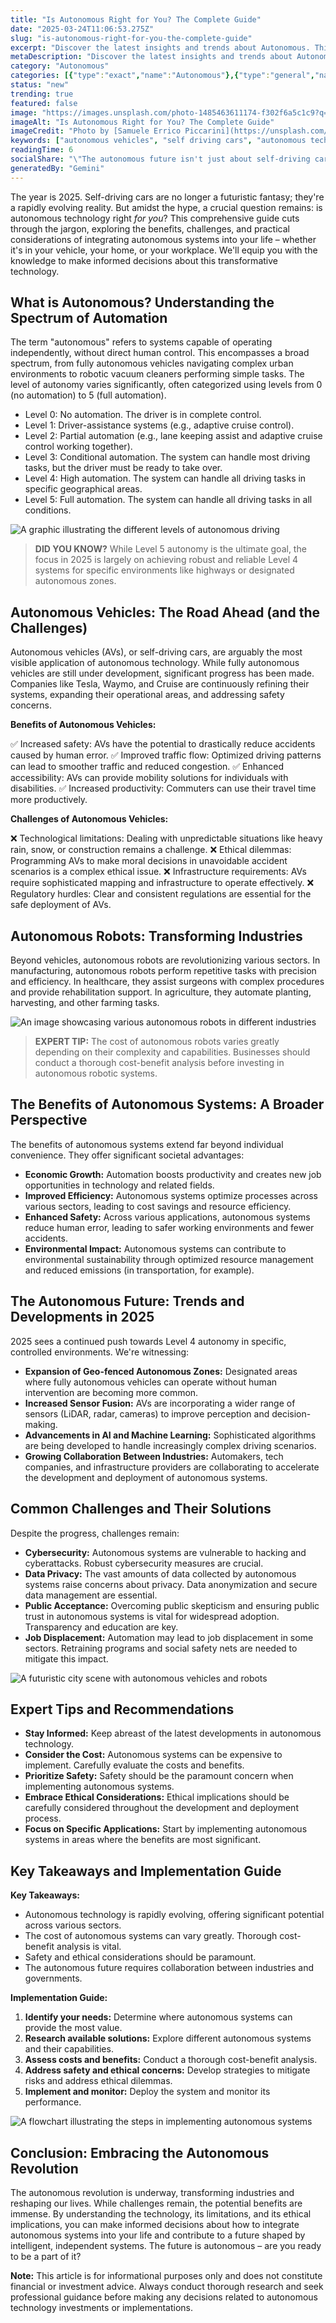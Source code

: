 ```yaml
---
title: "Is Autonomous Right for You? The Complete Guide"
date: "2025-03-24T11:06:53.275Z"
slug: "is-autonomous-right-for-you-the-complete-guide"
excerpt: "Discover the latest insights and trends about Autonomous. This comprehensive guide covers everything you need to know about Autonomous in 2025."
metaDescription: "Discover the latest insights and trends about Autonomous. This comprehensive guide covers everything you need to know about Autonomous in 2025."
category: "Autonomous"
categories: [{"type":"exact","name":"Autonomous"},{"type":"general","name":"Artificial Intelligence"},{"type":"medium","name":"Machine Learning"},{"type":"specific","name":"Deep Learning"},{"type":"niche","name":"Reinforcement Learning"}]
status: "new"
trending: true
featured: false
image: "https://images.unsplash.com/photo-1485463611174-f302f6a5c1c9?q=85&w=1200&fit=max&fm=webp&auto=compress"
imageAlt: "Is Autonomous Right for You? The Complete Guide"
imageCredit: "Photo by [Samuele Errico Piccarini](https://unsplash.com/@samuele_piccarini) on Unsplash"
keywords: ["autonomous vehicles", "self driving cars", "autonomous technology", "autonomous driving systems", "what is autonomous", "autonomous robots", "benefits of autonomous systems", "autonomous future", "buy autonomous vehicles", "autonomous system cost"]
readingTime: 6
socialShare: "\"The autonomous future isn't just about self-driving cars; it's about a world where efficiency, safety, and productivity are redefined by intelligent systems.\""
generatedBy: "Gemini"
---
```




The year is 2025.  Self-driving cars are no longer a futuristic fantasy; they're a rapidly evolving reality.  But amidst the hype, a crucial question remains: is autonomous technology right *for you*? This comprehensive guide cuts through the jargon, exploring the benefits, challenges, and practical considerations of integrating autonomous systems into your life – whether it's in your vehicle, your home, or your workplace.  We'll equip you with the knowledge to make informed decisions about this transformative technology.

## What is Autonomous?  Understanding the Spectrum of Automation

The term "autonomous" refers to systems capable of operating independently, without direct human control.  This encompasses a broad spectrum, from fully autonomous vehicles navigating complex urban environments to robotic vacuum cleaners performing simple tasks.  The level of autonomy varies significantly, often categorized using levels from 0 (no automation) to 5 (full automation).

* Level 0: No automation. The driver is in complete control.
* Level 1: Driver-assistance systems (e.g., adaptive cruise control).
* Level 2: Partial automation (e.g., lane keeping assist and adaptive cruise control working together).
* Level 3: Conditional automation. The system can handle most driving tasks, but the driver must be ready to take over.
* Level 4: High automation. The system can handle all driving tasks in specific geographical areas.
* Level 5: Full automation. The system can handle all driving tasks in all conditions.

![A graphic illustrating the different levels of autonomous driving](https://images.unsplash.com/photo-1628363602988-4afea1b4d20e?q=85&w=1200&fit=max&fm=webp&auto=compress)

> **DID YOU KNOW?**  While Level 5 autonomy is the ultimate goal,  the focus in 2025 is largely on achieving robust and reliable Level 4 systems for specific environments like highways or designated autonomous zones.

## Autonomous Vehicles: The Road Ahead (and the Challenges)

Autonomous vehicles (AVs), or self-driving cars, are arguably the most visible application of autonomous technology.  While fully autonomous vehicles are still under development, significant progress has been made. Companies like Tesla, Waymo, and Cruise are continuously refining their systems, expanding their operational areas, and addressing safety concerns.

**Benefits of Autonomous Vehicles:**

✅ Increased safety:  AVs have the potential to drastically reduce accidents caused by human error.
✅ Improved traffic flow:  Optimized driving patterns can lead to smoother traffic and reduced congestion.
✅ Enhanced accessibility:  AVs can provide mobility solutions for individuals with disabilities.
✅ Increased productivity:  Commuters can use their travel time more productively.

**Challenges of Autonomous Vehicles:**

❌  Technological limitations:  Dealing with unpredictable situations like heavy rain, snow, or construction remains a challenge.
❌  Ethical dilemmas:  Programming AVs to make moral decisions in unavoidable accident scenarios is a complex ethical issue.
❌  Infrastructure requirements:  AVs require sophisticated mapping and infrastructure to operate effectively.
❌  Regulatory hurdles:  Clear and consistent regulations are essential for the safe deployment of AVs.

## Autonomous Robots: Transforming Industries

Beyond vehicles, autonomous robots are revolutionizing various sectors.  In manufacturing, autonomous robots perform repetitive tasks with precision and efficiency.  In healthcare, they assist surgeons with complex procedures and provide rehabilitation support.  In agriculture, they automate planting, harvesting, and other farming tasks.

![An image showcasing various autonomous robots in different industries](https://images.unsplash.com/photo-1491921125492-f0b9c835b699?q=85&w=1200&fit=max&fm=webp&auto=compress)

> **EXPERT TIP:** The cost of autonomous robots varies greatly depending on their complexity and capabilities.  Businesses should conduct a thorough cost-benefit analysis before investing in autonomous robotic systems.

## The Benefits of Autonomous Systems: A Broader Perspective

The benefits of autonomous systems extend far beyond individual convenience.  They offer significant societal advantages:

* **Economic Growth:** Automation boosts productivity and creates new job opportunities in technology and related fields.
* **Improved Efficiency:**  Autonomous systems optimize processes across various sectors, leading to cost savings and resource efficiency.
* **Enhanced Safety:**  Across various applications, autonomous systems reduce human error, leading to safer working environments and fewer accidents.
* **Environmental Impact:** Autonomous systems can contribute to environmental sustainability through optimized resource management and reduced emissions (in transportation, for example).

## The Autonomous Future: Trends and Developments in 2025

2025 sees a continued push towards Level 4 autonomy in specific, controlled environments.  We're witnessing:

* **Expansion of Geo-fenced Autonomous Zones:** Designated areas where fully autonomous vehicles can operate without human intervention are becoming more common.
* **Increased Sensor Fusion:**  AVs are incorporating a wider range of sensors (LiDAR, radar, cameras) to improve perception and decision-making.
* **Advancements in AI and Machine Learning:**  Sophisticated algorithms are being developed to handle increasingly complex driving scenarios.
* **Growing Collaboration Between Industries:**  Automakers, tech companies, and infrastructure providers are collaborating to accelerate the development and deployment of autonomous systems.

## Common Challenges and Their Solutions

Despite the progress, challenges remain:

* **Cybersecurity:**  Autonomous systems are vulnerable to hacking and cyberattacks.  Robust cybersecurity measures are crucial.
* **Data Privacy:**  The vast amounts of data collected by autonomous systems raise concerns about privacy.  Data anonymization and secure data management are essential.
* **Public Acceptance:**  Overcoming public skepticism and ensuring public trust in autonomous systems is vital for widespread adoption.  Transparency and education are key.
* **Job Displacement:**  Automation may lead to job displacement in some sectors.  Retraining programs and social safety nets are needed to mitigate this impact.

![A futuristic city scene with autonomous vehicles and robots](https://images.unsplash.com/photo-1562618817-253b06cf2b6e?q=85&w=1200&fit=max&fm=webp&auto=compress)

## Expert Tips and Recommendations

* **Stay Informed:** Keep abreast of the latest developments in autonomous technology.
* **Consider the Cost:**  Autonomous systems can be expensive to implement.  Carefully evaluate the costs and benefits.
* **Prioritize Safety:**  Safety should be the paramount concern when implementing autonomous systems.
* **Embrace Ethical Considerations:**  Ethical implications should be carefully considered throughout the development and deployment process.
* **Focus on Specific Applications:**  Start by implementing autonomous systems in areas where the benefits are most significant.

## Key Takeaways and Implementation Guide

**Key Takeaways:**

* Autonomous technology is rapidly evolving, offering significant potential across various sectors.
* The cost of autonomous systems can vary greatly.  Thorough cost-benefit analysis is vital.
* Safety and ethical considerations should be paramount.
* The autonomous future requires collaboration between industries and governments.

**Implementation Guide:**

1. **Identify your needs:**  Determine where autonomous systems can provide the most value.
2. **Research available solutions:** Explore different autonomous systems and their capabilities.
3. **Assess costs and benefits:**  Conduct a thorough cost-benefit analysis.
4. **Address safety and ethical concerns:**  Develop strategies to mitigate risks and address ethical dilemmas.
5. **Implement and monitor:**  Deploy the system and monitor its performance.

![A flowchart illustrating the steps in implementing autonomous systems](https://images.unsplash.com/photo-1485463611174-f302f6a5c1c9?q=85&w=1200&fit=max&fm=webp&auto=compress)

## Conclusion: Embracing the Autonomous Revolution

The autonomous revolution is underway, transforming industries and reshaping our lives. While challenges remain, the potential benefits are immense. By understanding the technology, its limitations, and its ethical implications, you can make informed decisions about how to integrate autonomous systems into your life and contribute to a future shaped by intelligent, independent systems.  The future is autonomous – are you ready to be a part of it?

**Note:** This article is for informational purposes only and does not constitute financial or investment advice.  Always conduct thorough research and seek professional guidance before making any decisions related to autonomous technology investments or implementations.
